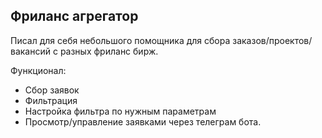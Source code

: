 ## Фриланс агрегатор

Писал для себя небольшого помощника для сбора заказов/проектов/вакансий с разных фриланс бирж. 

Функционал: 
- Сбор заявок
- Фильтрация
- Настройка фильтра по нужным параметрам
- Просмотр/управление заявками через телеграм бота.
